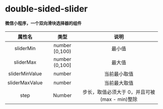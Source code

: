 # double-sided-slider
#### 微信小程序，一个双向滑块选择器的组件



属性名|类型|说明
:-:|:--:|:-:
sliderMin|number  [0,100)|最小值
sliderMax|number  (0,100]|最大值
sliderMinValue|number|   当前最小取值   
sliderMaxValue|number|当前最大取值
step|Number|步长，取值必须大于 0，并且可被(max - min)整除

